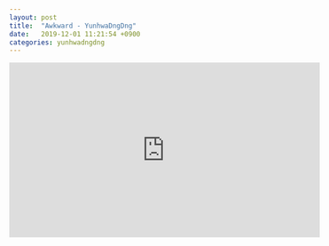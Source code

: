 ```yaml
---
layout: post
title:  "Awkward - YunhwaDngDng"
date:   2019-12-01 11:21:54 +0900
categories: yunhwadngdng
---
```


<iframe width="560" height="315" src="https://www.youtube.com/embed/Cu0Xaj7sKL8" frameborder="0" allow="accelerometer; autoplay; encrypted-media; gyroscope; picture-in-picture" allowfullscreen></iframe>